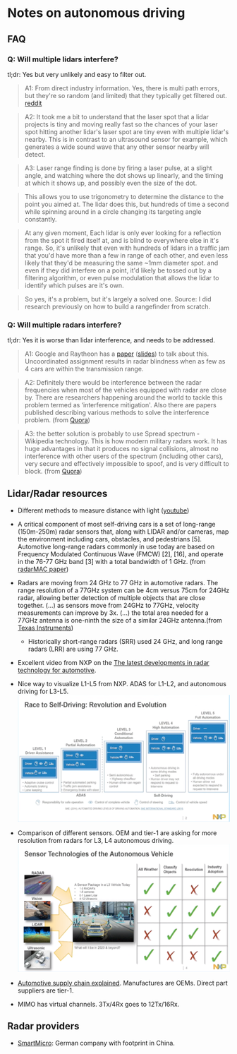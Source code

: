 # Notes on autonomous driving

## FAQ
### Q: Will multiple lidars interfere?
tl;dr: Yes but very unlikely and easy to filter out.
> A1: From direct industry information. Yes, there is multi path errors, but they're so random (and limited) that they typically get filtered out. [reddit](https://www.reddit.com/r/robotics/comments/7gyswt/will_selfdriving_vehicle_lidar_interfere_with/) 

> A2: It took me a bit to understand that the laser spot that a lidar projects is tiny and moving really fast so the chances of your laser spot hitting another lidar's laser spot are tiny even with multiple lidar's nearby. This is in contrast to an ultrasound sensor for example, which generates a wide sound wave that any other sensor nearby will detect.

> A3: Laser range finding is done by firing a laser pulse, at a slight angle, and watching where the dot shows up linearly, and the timing at which it shows up, and possibly even the size of the dot.

> This allows you to use trigonometry to determine the distance to the point you aimed at. The lidar does this, but hundreds of time a second while spinning around in a circle changing its targeting angle constantly.

> At any given moment, Each lidar is only ever looking for a reflection from the spot it fired itself at, and is blind to everywhere else in it's range. So, it's unlikely that even with hundreds of lidars in a traffic jam that you'd have more than a few in range of each other, and even less likely that they'd be measuring the same ~1mm diameter spot. and even if they did interfere on a point, it'd likely be tossed out by a filtering algorithm, or even pulse modulation that allows the lidar to identify which pulses are it's own.

> So yes, it's a problem, but it's largely a solved one. Source: I did research previously on how to build a rangefinder from scratch.

### Q: Will multiple radars interfere?
tl;dr: Yes it is worse than lidar interference, and needs to be addressed.
> A1: Google and Raytheon has a [paper](http://sci-hub.tw/10.1109/SAHCN.2016.7733011) ([slides](https://slideplayer.com/slide/10904536/)) to talk about this. Uncoordinated assignment results in radar blindness when as few as 4 cars are within the transmission range.

> A2: Definitely there would be interference between the radar frequencies when most of the vehicles equipped with radar are close by. There are researchers happening around the world to tackle this problem termed as ‘interference mitigation'. Also there are papers published describing various methods to solve the interference problem. (from [Quora](https://www.quora.com/If-self-driving-cars-continue-to-use-radar-for-rangefinding-wont-they-have-problems-when-there-are-hundreds-of-them-on-the-same-stretch-of-road-all-using-the-same-frequencies))

> A3: the better solution is probably to use Spread spectrum - Wikipedia technology. This is how modern military radars work. It has huge advantages in that it produces no signal collisions, almost no interference with other users of the spectrum (including other cars), very secure and effectively impossible to spoof, and is very difficult to block. (from [Quora](https://www.quora.com/If-self-driving-cars-continue-to-use-radar-for-rangefinding-wont-they-have-problems-when-there-are-hundreds-of-them-on-the-same-stretch-of-road-all-using-the-same-frequencies))

## Lidar/Radar resources
- Different methods to measure distance with light ([youtube](https://www.youtube.com/watch?v=ddxguAzzzJE))
-  A critical component of most self-driving cars
is a set of long-range (150m-250m) radar sensors that, along
with LIDAR and/or cameras, map the environment including
cars, obstacles, and pedestrians [5]. Automotive long-range
radars commonly in use today are based on Frequency Modulated Continuous Wave (FMCW) [2], [16], and operate in the
76-77 GHz band [3] with a total bandwidth of 1 GHz. (from [radarMAC paper](http://sci-hub.tw/10.1109/SAHCN.2016.7733011))
- Radars are moving from 24 GHz to 77 GHz in automotive radars. The range resolution of a 77GHz system can be 4cm versus 75cm for 24GHz radar, allowing better detection of multiple objects that are close together. (...) as sensors move from 24GHz to 77GHz, velocity measurements can improve by 3x. (...) the total area needed for a 77GHz antenna is one-ninth the size of a similar 24GHz antenna.(from [Texas Instruments](https://e2e.ti.com/blogs_/b/behind_the_wheel/archive/2017/10/25/why-are-automotive-radar-systems-moving-from-24ghz-to-77ghz))
	- Historically short-range radars (SRR) used 24 GHz, and long range radars (LRR) are using 77 GHz.
- Excellent video from NXP on the [The latest developments in radar technology for automotive](https://youtu.be/MiVCee1UfJs?t=262).
- Nice way to visualize L1-L5 from NXP. ADAS for L1-L2, and autonomous driving for L3-L5.
![](assets/levels.png)

- Comparison of different sensors. OEM and tier-1 are asking for more resolution from radars for L3, L4 autonomous driving.
![](assets/comparison_sensors.png)

- [Automotive supply chain explained](https://medium.com/self-driving-cars/the-automotive-supply-chain-explained-d4e74250106f). Manufactures are OEMs. Direct part suppliers are tier-1.
- MIMO has virtual channels. 3Tx/4Rx goes to 12Tx/16Rx.

## Radar providers
- [SmartMicro](https://youtu.be/MiVCee1UfJs?t=262): German company with footprint in China. 